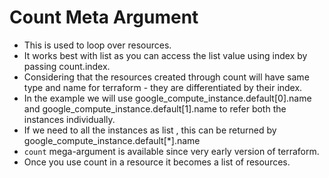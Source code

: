# Count Meta Argument

- This is used to loop over resources.
- It works best with list as you can access the list value using index by passing count.index.
- Considering that the resources created through count will have same type and name for terraform - they are differentiated by their index.
- In the example we will use google_compute_instance.default[0].name and google_compute_instance.default[1].name to refer both the instances individually.
- If we need to all the instances as list , this can be returned by google_compute_instance.default[*].name
- `count` mega-argument is available since very early version of terraform.
- Once you use count in a resource it becomes a list of resources.